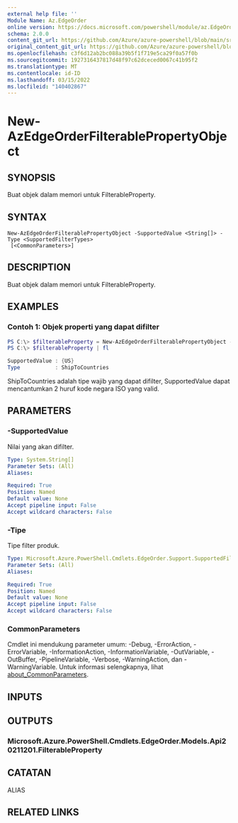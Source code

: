 ```yaml
---
external help file: ''
Module Name: Az.EdgeOrder
online version: https://docs.microsoft.com/powershell/module/az.EdgeOrder/new-AzEdgeOrderFilterablePropertyObject
schema: 2.0.0
content_git_url: https://github.com/Azure/azure-powershell/blob/main/src/EdgeOrder/help/New-AzEdgeOrderFilterablePropertyObject.md
original_content_git_url: https://github.com/Azure/azure-powershell/blob/main/src/EdgeOrder/help/New-AzEdgeOrderFilterablePropertyObject.md
ms.openlocfilehash: c3f6d12ab2bc088a39b5f1f719e5ca29f0a57f0b
ms.sourcegitcommit: 1927316437817d48f97c62dceced0067c41b95f2
ms.translationtype: MT
ms.contentlocale: id-ID
ms.lasthandoff: 03/15/2022
ms.locfileid: "140402867"
---
```

# New-AzEdgeOrderFilterablePropertyObject

## SYNOPSIS
Buat objek dalam memori untuk FilterableProperty.

## SYNTAX

```
New-AzEdgeOrderFilterablePropertyObject -SupportedValue <String[]> -Type <SupportedFilterTypes>
 [<CommonParameters>]
```

## DESCRIPTION
Buat objek dalam memori untuk FilterableProperty.

## EXAMPLES

### Contoh 1: Objek properti yang dapat difilter 
```powershell
PS C:\> $filterableProperty = New-AzEdgeOrderFilterablePropertyObject -Type "ShipToCountries" -SupportedValue @("US")
PS C:\> $filterableProperty | fl

SupportedValue : {US}
Type           : ShipToCountries
```

ShipToCountries adalah tipe wajib yang dapat difilter, SupportedValue dapat mencantumkan 2 huruf kode negara ISO yang valid.

## PARAMETERS

### -SupportedValue
Nilai yang akan difilter.

```yaml
Type: System.String[]
Parameter Sets: (All)
Aliases:

Required: True
Position: Named
Default value: None
Accept pipeline input: False
Accept wildcard characters: False
```

### -Tipe
Tipe filter produk.

```yaml
Type: Microsoft.Azure.PowerShell.Cmdlets.EdgeOrder.Support.SupportedFilterTypes
Parameter Sets: (All)
Aliases:

Required: True
Position: Named
Default value: None
Accept pipeline input: False
Accept wildcard characters: False
```

### CommonParameters
Cmdlet ini mendukung parameter umum: -Debug, -ErrorAction, -ErrorVariable, -InformationAction, -InformationVariable, -OutVariable, -OutBuffer, -PipelineVariable, -Verbose, -WarningAction, dan -WarningVariable. Untuk informasi selengkapnya, lihat [about_CommonParameters](http://go.microsoft.com/fwlink/?LinkID=113216).

## INPUTS

## OUTPUTS

### Microsoft.Azure.PowerShell.Cmdlets.EdgeOrder.Models.Api20211201.FilterableProperty

## CATATAN

ALIAS

## RELATED LINKS

